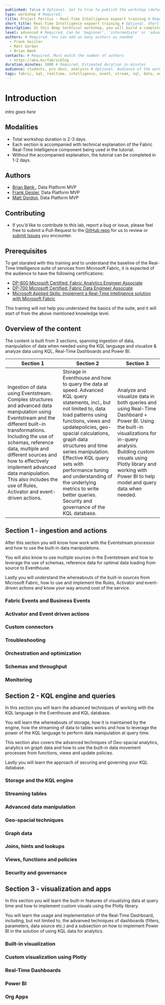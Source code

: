```yaml
---
published: false # Optional. Set to true to publish the workshop (default: false)
type: workshop # Required.
title: Project Peritus - Real-Time Intelligence expoert training # Required. Full title of the workshop
short_title: Real-Time Intelligence expoert training # Optional. Short title displayed in the header
description: In this deep technical workshop, you will build a complete analytics platform with streaming data using Microsoft Fabric Real-Time Intelligence components and other features of Microsoft Fabric. This is a proctor led worksop in which each section is accompanied by a technical overview of Fabric RTI components. # Required.
level: advanced # Required. Can be 'beginner', 'intermediate' or 'advanced'
authors: # Required. You can add as many authors as needed
  - Frank Geisler
  - Matt Gordon
  - Brian Bønk
contacts: # Required. Must match the number of authors
  - https://aka.ms/fabricblog
duration_minutes: 1000 # Required. Estimated duration in minutes
audience: students, pro devs, analysts # Optional. Audience of the workshop (students, pro devs, etc.)
tags: fabric, kql, realtime, intelligence, event, stream, sql, data, analytics, kusto, medallion, dashboard, reflex, activator # Required. Tags for filtering and searching
---
```


# Introduction

*intro goes here*

## Modalities

- Total workshop duration is 2-3 days.
- Each section is accompanied with technical explanation of the Fabric Real-Time Intelligence component being used in the tutorial.
- Without the accompanied explanation, the tutorial can be completed in 1-2 days.

## Authors

- [Brian Bønk ](https://www.linkedin.com/in/brianbonk/), Data Platform MVP
- [Frank Geisler](https://www.linkedin.com/in/frank-geisler/), Data Platform MVP
- [Matt Gordon](https://www.linkedin.com/in/sqlatspeed/), Data Platform MVP

## Contributing

- If you'd like to contribute to this lab, report a bug or issue, please feel free to submit a Pull-Request to the [GitHub repo](<link to repo>) for us to review or [submit Issues](<link to repo>) you encounter.

## Prerequisites

To get starated with this training and to understand the baseline of the Real-Time Intelligence suite of services from Microsoft Fabric, it is expected of the audience to have the following certifications:

- [DP-600 Microsoft Certified: Fabric Analytics Engineer Associate](https://learn.microsoft.com/en-us/credentials/certifications/fabric-analytics-engineer-associate/?practice-assessment-type=certification)
- [DP-700 Microsoft Certified: Fabric Data Engineer Associate](https://learn.microsoft.com/en-us/credentials/certifications/fabric-data-engineer-associate/?practice-assessment-type=certification)
- [Microsoft Applied Skills: Implement a Real-Time Intelligence solution with Microsoft Fabric](https://learn.microsoft.com/en-us/credentials/applied-skills/implement-a-real-time-intelligence-solution-with-microsoft-fabric/)

This training will not help you understand the basics of the suite, and it will start of from the above mentioned knowledge level.

## Overview of the content

The content is built from 3 sections, spanning ingestion of data, manipulation of data when needed using the KQL language and visualize & analyze data using KQL, Real-Time Dashboards and Power BI.

| Section 1 | Section 2 | Section 3|
|-------|-------|------|
| Ingestion of data using Eventstream. Complex structures and advanced data manipulation using Eventstream and the different built-in transformations. Including the use of schemas, reference data, multiple and different sources and how to effectively implement advanced data manipulation. This also includes the use of Rules, Activator and event-driven actions. | Storage in Eventhouse and how to query the data at speed. Advanced KQL query statements, incl., but not limited to, data load patterns using functions, views and updatepolicies, geo-spacial calculations, graph data structures and time series manipulation. Effective KQL query sets with performance tuning and understanding of the underlying metrics to write better queries. Security and governance of the KQL database. | Analyze and visualize data in both queries and using Real-Time Dashboard + Power BI. Using the built-in visualizations for in-query analysis. Building custom visuals using Plotly library and working with Power BI to help model and query data when needed. |

## Section 1 - ingestion and actions

After this section you will know how work with the Eventstream processor and how to use the built-in data manipulations.

You will also know to use multiple sources in the Eventstream and how to leverage the use of schemas, reference data for optimal data loading from source to Eventhouse.

Lastly you will understand the whereabouts of the built-in sources from Microsoft Fabric, how to use and implement the Rules, Activator and event-driven actions and know your way around cost of the service.

### Fabric Events and Business Events

### Activator and Event driven actions

### Custom connectors

### Troubleshooting

### Orchestration and optimization

### Schemas and throughput

### Monitoring

## Section 2 - KQL engine and queries

In this section you will learn the advanced techniques of working with the KQL language in the Eventhouse and KQL database.

You will learn the whereabouts of storage, how it is maintained by the engine, how the streaming of data to tables works and how to leverage the power of the KQL language to perform data manipulation at query time.

This section also covers the advanced techniques of Geo-spacial analytics, analytics on graph data and how to use the built-in data movement processes from functions, views and update policies.

Lastly you will learn the approach of securing and governing your KQL database.

### Storage and the KQL engine

### Streaming tables

### Advanced data manipulation

### Geo-spacial techniques

### Graph data

### Joins, hints and lookups

### Views, functions and policies

### Security and governance

## Section 3 - visualization and apps

In this section you will learn the built-in features of visualizing data at query time and how to implement custom visuals using the Plotly library.

You will learn the usage and implementation of the Real-Time Dashboard, including, but not limited to, the advanved techniques of dashboards (filters, parameters, data source etc.) and a subsection on how to implement Power BI in the solution of using KQL data for analytics.

### Built-in visualization

### Custom visualization using Plotly

### Real-Time Dashboards

### Power BI

### Org Apps